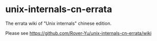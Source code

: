 # unix-internals-cn-errata
The errata wiki of "Unix internals" chinese edition.

Please see https://github.com/Rover-Yu/unix-internals-cn-errata/wiki
